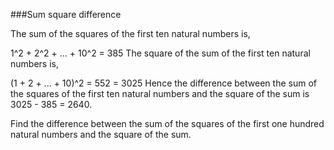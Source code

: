 ###Sum square difference

The sum of the squares of the first ten natural numbers is,

1^2 + 2^2 + ... + 10^2 = 385
The square of the sum of the first ten natural numbers is,

(1 + 2 + ... + 10)^2 = 552 = 3025
Hence the difference between the sum of the squares of the first ten natural
numbers and the square of the sum is 3025 - 385 = 2640.

Find the difference between the sum of the squares of the first one hundred
natural numbers and the square of the sum.
